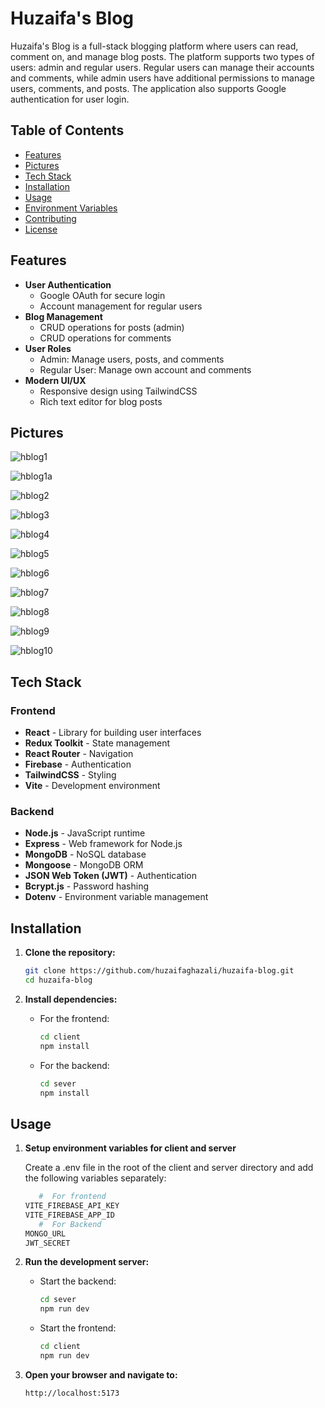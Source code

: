 # Huzaifa's Blog

Huzaifa's Blog is a full-stack blogging platform where users can read, comment on, and manage blog posts. The platform supports two types of users: admin and regular users. Regular users can manage their accounts and comments, while admin users have additional permissions to manage users, comments, and posts. The application also supports Google authentication for user login.

## Table of Contents

- [Features](#features)
- [Pictures](#pictures)
- [Tech Stack](#tech-stack)
- [Installation](#installation)
- [Usage](#usage)
- [Environment Variables](#environment-variables)
- [Contributing](#contributing)
- [License](#license)

## Features

- **User Authentication**
  - Google OAuth for secure login
  - Account management for regular users
- **Blog Management**
  - CRUD operations for posts (admin)
  - CRUD operations for comments
- **User Roles**
  - Admin: Manage users, posts, and comments
  - Regular User: Manage own account and comments
- **Modern UI/UX**
  - Responsive design using TailwindCSS
  - Rich text editor for blog posts

## Pictures

  ![hblog1](https://github.com/huzaifaghazali/huzaifa-blog/assets/63412385/731109a5-2f6a-412d-a2b2-865789aba619)

  ![hblog1a](https://github.com/huzaifaghazali/huzaifa-blog/assets/63412385/21f434d4-b1c6-4ad3-8cd6-71716d50bde0)

  ![hblog2](https://github.com/huzaifaghazali/huzaifa-blog/assets/63412385/5c38828c-c70e-48cf-9edd-71a0efaaaaab)

  ![hblog3](https://github.com/huzaifaghazali/huzaifa-blog/assets/63412385/5348c330-7fbd-4b02-9da7-16abaee90577)

  ![hblog4](https://github.com/huzaifaghazali/huzaifa-blog/assets/63412385/5435b252-a915-43f5-b076-0f500ecac086)

  ![hblog5](https://github.com/huzaifaghazali/huzaifa-blog/assets/63412385/3c03c35e-6f9d-44f6-b03c-54575e884e4c)

  ![hblog6](https://github.com/huzaifaghazali/huzaifa-blog/assets/63412385/866aac5d-bb29-41ff-8f48-1071dfde112e)

  ![hblog7](https://github.com/huzaifaghazali/huzaifa-blog/assets/63412385/4cb493a9-e1f6-43fa-bdd6-a02a840d9bda)

  ![hblog8](https://github.com/huzaifaghazali/huzaifa-blog/assets/63412385/a0b2f4e7-7049-4d6f-bdb4-67c2a5219357)

  ![hblog9](https://github.com/huzaifaghazali/huzaifa-blog/assets/63412385/19e461cb-635f-4a58-8696-f6539bd65796)

  ![hblog10](https://github.com/huzaifaghazali/huzaifa-blog/assets/63412385/94cbf588-414a-47c9-8d0d-60260c2fa807)


## Tech Stack

### Frontend

- **React** - Library for building user interfaces
- **Redux Toolkit** - State management
- **React Router** - Navigation
- **Firebase** - Authentication
- **TailwindCSS** - Styling
- **Vite** - Development environment

### Backend

- **Node.js** - JavaScript runtime
- **Express** - Web framework for Node.js
- **MongoDB** - NoSQL database
- **Mongoose** - MongoDB ORM
- **JSON Web Token (JWT)** - Authentication
- **Bcrypt.js** - Password hashing
- **Dotenv** - Environment variable management

## Installation

1. **Clone the repository:**

   ```bash
   git clone https://github.com/huzaifaghazali/huzaifa-blog.git
   cd huzaifa-blog
   ```

2. **Install dependencies:**

   - For the frontend:

     ```bash
     cd client
     npm install
     ```

   - For the backend:

     ```bash
     cd sever
     npm install
     ```

## Usage

1. **Setup environment variables for client and server**

   Create a .env file in the root of the client and server directory and add the following variables separately:

   ```bash
      #  For frontend
   VITE_FIREBASE_API_KEY
   VITE_FIREBASE_APP_ID
      #  For Backend
   MONGO_URL
   JWT_SECRET
   ```

2. **Run the development server:**

   - Start the backend:

     ```bash
     cd sever
     npm run dev
     ```

   - Start the frontend:
     ```bash
     cd client
     npm run dev
     ```

3. **Open your browser and navigate to:**
   ```bash
   http://localhost:5173
   ```
